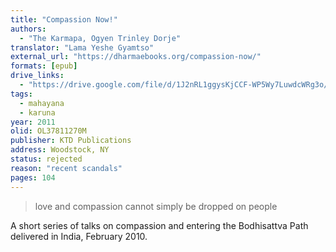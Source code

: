 ```yaml
---
title: "Compassion Now!"
authors:
  - "The Karmapa, Ogyen Trinley Dorje"	
translator: "Lama Yeshe Gyamtso"
external_url: "https://dharmaebooks.org/compassion-now/"
formats: [epub]
drive_links:
  - "https://drive.google.com/file/d/1J2nRL1ggysKjCCF-WP5Wy7LuwdcWRg3o/view?usp=drivesdk"
tags:
  - mahayana
  - karuna
year: 2011
olid: OL37811270M
publisher: KTD Publications
address: Woodstock, NY
status: rejected
reason: "recent scandals"
pages: 104
---
```


> love and compassion cannot simply be dropped on people

A short series of talks on compassion and entering the Bodhisattva Path delivered in India, February 2010.
